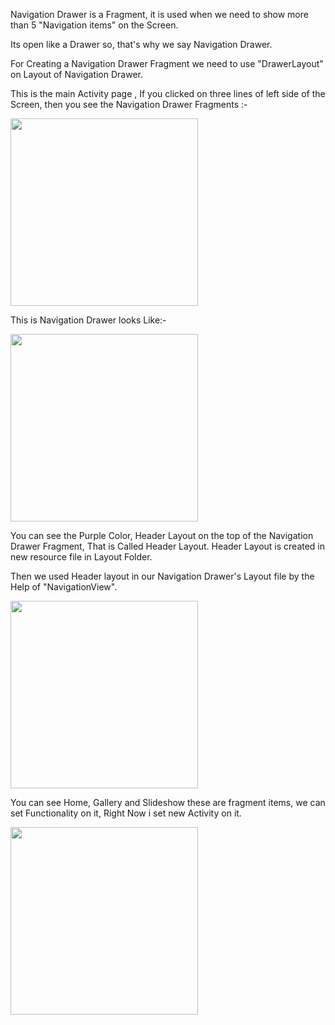Navigation Drawer is a Fragment, it is used when we need to show more than 5 "Navigation items"
on the Screen.

Its open like a Drawer so, that's why we say Navigation Drawer.

For Creating a Navigation Drawer Fragment we need to use "DrawerLayout" on Layout of Navigation Drawer.

This is the main Activity page , If you clicked on three lines of left side of the Screen, then you see
the Navigation Drawer Fragments :- 

<img width="300" src="https://github.com/V1vek1/Navigation-Drawer-App-Day-29/assets/110842798/d055a017-03b8-4d13-b9dc-d681218263bd">






This is Navigation Drawer looks Like:-

<img width="300" src="https://github.com/V1vek1/Navigation-Drawer-App-Day-29/assets/110842798/5aef1574-2369-4a1f-b5d2-0ff4c9a21fcf">





You can see the Purple Color, Header Layout on the top of the Navigation Drawer Fragment, That is Called Header Layout.
Header Layout is created in new resource file in Layout Folder.

Then we used Header layout in our Navigation Drawer's Layout file by the Help of "NavigationView".

<img width="300" src="https://github.com/V1vek1/Navigation-Drawer-App-Day-29/assets/110842798/5aef1574-2369-4a1f-b5d2-0ff4c9a21fcf">





You can see Home, Gallery and Slideshow these are fragment items, we can set Functionality on it, Right Now i set 
new Activity on it.

<img width="300" src="https://github.com/V1vek1/Navigation-Drawer-App-Day-29/assets/110842798/be995b91-b252-4d5c-9183-0e0aa809c996">
